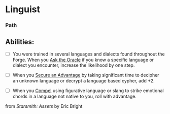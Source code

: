 # Linguist
### Path


## Abilities:


- [ ] You were trained in several languages and dialects found throughout the Forge. When you [Ask the Oracle](Ask_the_Oracle.md) if you know a specific language or dialect you encounter, increase the likelihood by one step.

- [ ] When you [Secure an Advantage](40_Mechanics/Moves/Adventure/Secure_an_Advantage.md) by taking significant time to decipher an unknown language or decrypt a language based cypher, add +2.

- [ ] When you [Compel](Compel.md) using figurative language or slang to strike emotional chords in a language not native to you, roll with advantage.



from *Starsmith: Assets* by Eric Bright
